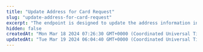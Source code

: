 ```yaml
---
title: "Update Address for Card Request"
slug: "update-address-for-card-request"
excerpt: "The endpoint is designed to update the address information in a card request with the specified identifier."
hidden: false
createdAt: "Mon Mar 18 2024 07:26:30 GMT+0000 (Coordinated Universal Time)"
updatedAt: "Tue Mar 19 2024 06:04:40 GMT+0000 (Coordinated Universal Time)"
---
```

